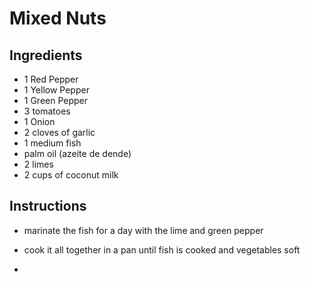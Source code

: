 # Mixed Nuts

## Ingredients

- 1 Red Pepper
- 1 Yellow Pepper
- 1 Green Pepper
- 3 tomatoes
- 1 Onion
- 2 cloves of garlic
- 1 medium fish
- palm oil (azeite de dende)
- 2 limes
- 2 cups of coconut milk

## Instructions

- marinate the fish for a day with the lime and green pepper
- cook it all together in a pan until fish is cooked and vegetables soft 

-
